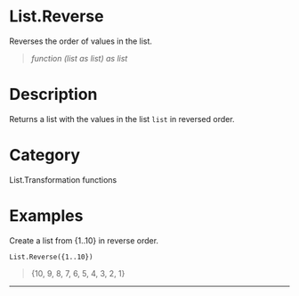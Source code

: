 ﻿# List.Reverse
Reverses the order of values in the list.
> _function (list as list) as list_
# Description 
Returns a list with the values in the list <code>list</code> in reversed order.
# Category 
List.Transformation functions
# Examples 
Create a list from {1..10} in reverse order.
```
List.Reverse({1..10})
```
> {10, 9, 8, 7, 6, 5, 4, 3, 2, 1}
***
